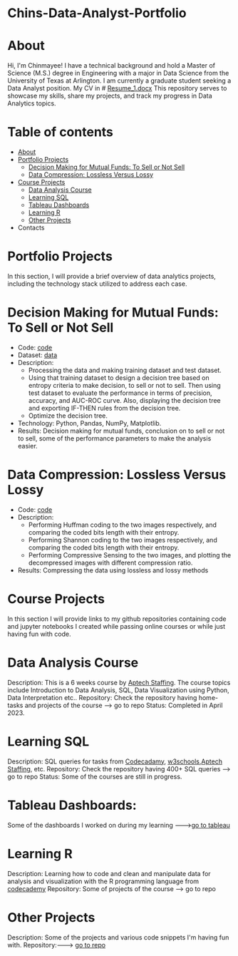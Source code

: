 # Chins-Data-Analyst-Portfolio
# About
Hi, I'm Chinmayee! I have a technical background and hold a Master of Science (M.S.) degree in Engineering with a major in Data Science from the University of Texas at Arlington. I am currently a graduate student seeking a Data Analyst position.
My CV in # [Resume_1.docx](https://github.com/Chins-10/Data-Analyst-Portfolio/files/15407315/Resume_1.docx)
This repository serves to showcase my skills, share my projects, and track my progress in Data Analytics topics.
# Table of contents
+ [About](https://github.com/Chins-10/Data-Analyst-Portfolio/blob/main/README.md#about)
+ [Portfolio Projects](https://github.com/Chins-10/Data-Analyst-Portfolio/blob/main/README.md#portfolio-projects)
  - [Decision Making for Mutual Funds: To Sell or Not Sell](https://github.com/Chins-10/Data-Analyst-Portfolio/blob/main/README.md#decision-making-for-mutual-funds-to-sell-or-not-sell)
  - [Data Compression: Lossless Versus Lossy](https://github.com/Chins-10/Data-Analyst-Portfolio/blob/main/README.md#data-compression-lossless-versus-lossy)
+ [Course Projects](https://github.com/Chins-10/Data-Analyst-Portfolio/blob/main/README.md#course-projects)
  - [Data Analysis Course](https://github.com/Chins-10/Data-Analyst-Portfolio/blob/main/README.md#data-analysis-course)
  - [Learning SQL](https://github.com/Chins-10/Data-Analyst-Portfolio/blob/main/README.md#learning-sql)
  - [Tableau Dashboards](https://github.com/Chins-10/Data-Analyst-Portfolio/blob/main/README.md#tableau-dashboards)
  - [Learning R](https://github.com/Chins-10/Data-Analyst-Portfolio/blob/main/README.md#learning-r)
  - [Other Projects](https://github.com/Chins-10/Data-Analyst-Portfolio/blob/main/README.md#other-projects)
+ Contacts
# Portfolio Projects
In this section, I will provide a brief overview of data analytics projects, including the technology stack utilized to address each case.
# Decision Making for Mutual Funds: To Sell or Not Sell
+ Code: [code](https://github.com/Chins-10/Data-Analyst-Portfolio/blob/main/project_code.ipynb)
+ Dataset: [data](https://www.nasdaq.com/market-activity/index/comp/historical)
+ Description:
  + Processing the data and making training dataset and test dataset.
  + Using that training dataset to design a decision tree based on entropy criteria to make decision, to sell or not to sell. Then using test dataset to evaluate the performance in terms of precision, accuracy, and AUC-ROC curve. Also, displaying the decision tree and exporting IF-THEN rules from the decision tree.
  + Optimize the decision tree.
+ Technology: Python, Pandas, NumPy, Matplotlib.
+ Results: Decision making for mutual funds, conclusion on to sell or not to sell, some of the performance parameters to make the analysis easier.
# Data Compression: Lossless Versus Lossy
+ Code: [code](https://github.com/Chins-10/Data-Analyst-Portfolio/blob/main/p2_code.ipynb)
+ Description:
  + Performing Huffman coding to the two images respectively, and comparing the coded bits length with their entropy.
  + Performing Shannon coding to the two images respectively, and comparing the coded bits length with their entropy.
  + Performing Compressive Sensing to the two images, and plotting the decompressed images with different compression ratio.
+ Results: Compressing the data using lossless and lossy methods
# Course Projects
In this section I will provide links to my github repositories containing code and jupyter notebooks I created while passing online courses or while just having fun with code.
# Data Analysis Course
Description: This is a 6 weeks course by [Aptech Staffing](https://www.aptechstaffing.com/courses/). The course topics include Introduction to Data Analysis, SQL, Data Visualization using Python, Data Interpretation etc..
Repository: Check the repository having home-tasks and projects of the course --> go to repo
Status: Completed in April 2023.
# Learning SQL
Description: SQL queries for tasks from [Codecadamy](https://www.codecademy.com/learn/learn-sql), [w3schools](https://www.w3schools.com/sql/),[Aptech Staffing](https://www.aptechstaffing.com/courses/), etc.
Repository: Check the repository having 400+ SQL queries --> go to repo
Status: Some of the courses are still in progress.
# Tableau Dashboards: 
Some of the dashboards I worked on during my learning --->[go to tableau](https://www.dropbox.com/sh/n65xs2ia2m0t8kq/AAAQXUaAhN0HIG8ypKV884vka?e=1&dl=0)
# Learning R
Description: Learning how to code and clean and manipulate data for analysis and visualization with the R programming language from [codecademy](https://www.codecademy.com/enrolled/courses/learn-r)
Repository: Some of projects of the course --> go to repo
# Other Projects
Description: Some of the projects and various code snippets I'm having fun with.
Repository:---> [go to repo](https://github.com/Chins-10/My-projects)















